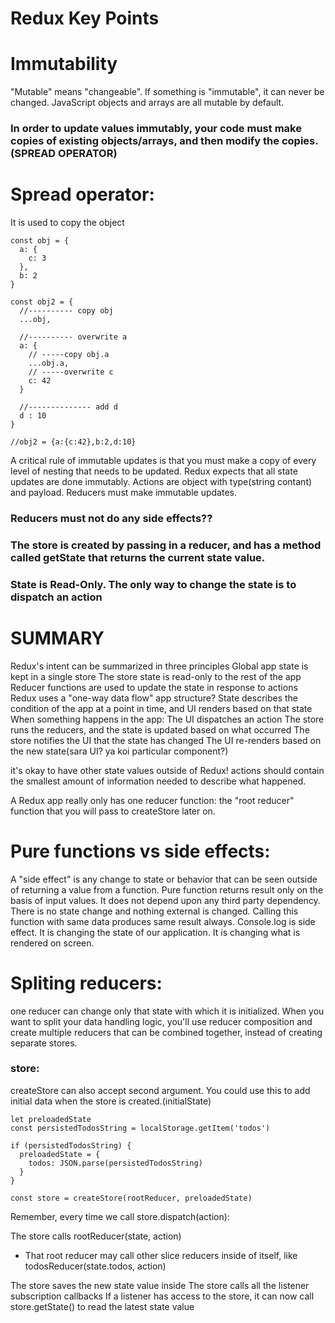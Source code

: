 # Redux Key Points
# Immutability
"Mutable" means "changeable". If something is "immutable", it can never be changed.
JavaScript objects and arrays are all mutable by default.
### In order to update values immutably, your code must make copies of existing objects/arrays, and then modify the copies.(SPREAD OPERATOR)

# Spread operator:
It is used to copy the object
```
const obj = {
  a: {
    c: 3
  },
  b: 2
}

const obj2 = {
  //---------- copy obj
  ...obj,
 
  //---------- overwrite a
  a: {
    // -----copy obj.a
    ...obj.a,
    // -----overwrite c
    c: 42
  }
  
  //-------------- add d
  d : 10
}

//obj2 = {a:{c:42},b:2,d:10}

```
A critical rule of immutable updates is that you must make a copy of every level of nesting that needs to be updated.
Redux expects that all state updates are done immutably.
Actions are object with type(string contant) and payload.
Reducers must make immutable updates.
### Reducers must not do any side effects??
### The store is created by passing in a reducer, and has a method called getState that returns the current state value.
### State is Read-Only. The only way to change the state is to dispatch an action


# SUMMARY
Redux's intent can be summarized in three principles
Global app state is kept in a single store
The store state is read-only to the rest of the app
Reducer functions are used to update the state in response to actions
Redux uses a "one-way data flow" app structure?
State describes the condition of the app at a point in time, and UI renders based on that state
When something happens in the app:
The UI dispatches an action
The store runs the reducers, and the state is updated based on what occurred
The store notifies the UI that the state has changed
The UI re-renders based on the new state(sara UI? ya koi particular component?)

it's okay to have other state values outside of Redux!
actions should contain the smallest amount of information needed to describe what happened.


A Redux app really only has one reducer function: the "root reducer" function that you will pass to createStore later on.


# Pure functions vs side effects:
A "side effect" is any change to state or behavior that can be seen outside of returning a value from a function. 
Pure function returns result only on the basis of input values. It does not depend upon any third party dependency. There is no state change and nothing external is changed. Calling this function with same data produces same result always.
Console.log is side effect. It is changing the state of our application. It is changing what is rendered on screen.

# Spliting reducers:
one reducer can change only that state with which it is initialized.
When you want to split your data handling logic, you'll use reducer composition and create multiple reducers that can be combined together, instead of creating separate stores.

### store:
createStore can also accept second argument. You could use this to add initial data when the store is created.(initialState)
```
let preloadedState
const persistedTodosString = localStorage.getItem('todos')

if (persistedTodosString) {
  preloadedState = {
    todos: JSON.parse(persistedTodosString)
  }
}

const store = createStore(rootReducer, preloadedState)
```
Remember, every time we call store.dispatch(action):

The store calls rootReducer(state, action)
- That root reducer may call other slice reducers inside of itself, like todosReducer(state.todos, action)

The store saves the new state value inside
The store calls all the listener subscription callbacks
If a listener has access to the store, it can now call store.getState() to read the latest state value





















